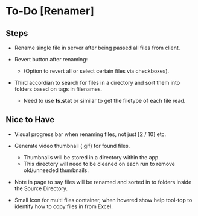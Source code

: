 # To-Do [Renamer]

## Steps

- Rename single file in server after being passed all files from client.

- Revert button after renaming:

  - (Option to revert all or select certain files via checkboxes).

- Third accordian to search for files in a directory and sort them into folders based on tags in filenames.
  - Need to use **fs.stat** or similar to get the filetype of each file read.

## Nice to Have

- Visual progress bar when renaming files, not just [2 / 10] etc.

- Generate video thumbnail (.gif) for found files.

  - Thumbnails will be stored in a directory within the app.
  - This directory will need to be cleaned on each run to remove old/unneeded thumbnails.

- Note in page to say files will be renamed and sorted in to folders inside the Source Directory.

- Small Icon for multi files container, when hovered show help tool-top to identify how to copy files in from Excel.
